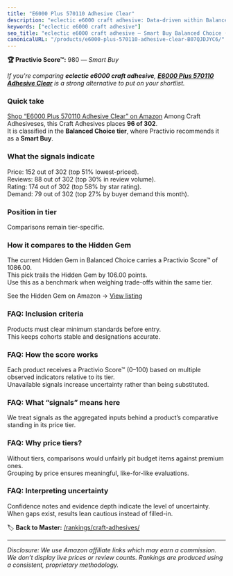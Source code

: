 ```yaml
---
title: "E6000 Plus 570110 Adhesive Clear"
description: "eclectic e6000 craft adhesive: Data-driven within Balanced Choice ranking using the Practivio Score™. Positioned by quality, value, demand, findability, moment…"
keywords: ["eclectic e6000 craft adhesive"]
seo_title: "eclectic e6000 craft adhesive — Smart Buy Balanced Choice (2025)"
canonicalURL: "/products/e6000-plus-570110-adhesive-clear-B07QJDJYC6/"
---
```


**🏆 Practivio Score™:** 980 — _Smart Buy_


*If you're comparing **eclectic e6000 craft adhesive**, **[E6000 Plus 570110 Adhesive Clear](https://www.amazon.com/dp/B07QJDJYC6?tag=practivio-20)** is a strong alternative to put on your shortlist.*
### Quick take
[Shop “E6000 Plus 570110 Adhesive Clear” on Amazon](https://www.amazon.com/dp/B07QJDJYC6?tag=practivio-20)
Among Craft Adhesiveses, this Craft Adhesives places **96 of 302**.  
It is classified in the **Balanced Choice tier**, where Practivio recommends it as a **Smart Buy**.

### What the signals indicate
Price: 152 out of 302 (top 51% lowest-priced).  
Reviews: 88 out of 302 (top 30% in review volume).  
Rating: 174 out of 302 (top 58% by star rating).  
Demand: 79 out of 302 (top 27% by buyer demand this month).

### Position in tier
Comparisons remain tier-specific.

### How it compares to the Hidden Gem
The current Hidden Gem in Balanced Choice carries a Practivio Score™ of 1086.00.  
This pick trails the Hidden Gem by 106.00 points.  
Use this as a benchmark when weighing trade-offs within the same tier.  

See the Hidden Gem on Amazon → [View listing](https://www.amazon.com/dp/B000VXO4L2?tag=practivio-20)

### FAQ: Inclusion criteria
Products must clear minimum standards before entry.  
This keeps cohorts stable and designations accurate.

### FAQ: How the score works
Each product receives a Practivio Score™ (0–100) based on multiple observed indicators relative to its tier.  
Unavailable signals increase uncertainty rather than being substituted.

### FAQ: What “signals” means here
We treat signals as the aggregated inputs behind a product’s comparative standing in its price tier.

### FAQ: Why price tiers?
Without tiers, comparisons would unfairly pit budget items against premium ones.  
Grouping by price ensures meaningful, like-for-like evaluations.

### FAQ: Interpreting uncertainty
Confidence notes and evidence depth indicate the level of uncertainty.  
When gaps exist, results lean cautious instead of filled-in.


🏷️ **Back to Master:** [/rankings/craft-adhesives/](/rankings/craft-adhesives/)

---
_Disclosure: We use Amazon affiliate links which may earn a commission. We don’t display live prices or review counts. Rankings are produced using a consistent, proprietary methodology._
